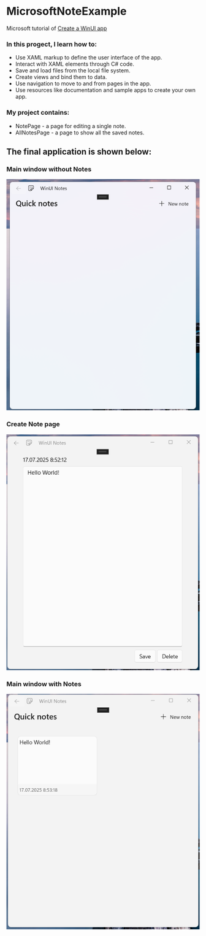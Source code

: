 # MicrosoftNoteExample

Microsoft tutorial of [Create a WinUI app](https://learn.microsoft.com/ru-ru/windows/apps/tutorials/winui-notes/)

### In this progect, I learn how to:

* Use XAML markup to define the user interface of the app.
* Interact with XAML elements through C# code.
* Save and load files from the local file system.
* Create views and bind them to data.
* Use navigation to move to and from pages in the app.
* Use resources like documentation and sample apps to create your own app.

### My project contains: 
* NotePage - a page for editing a single note.
* AllNotesPage - a page to show all the saved notes.

## The final application is shown below:

### Main window without Notes
![](MicrosoftNoteExample/Assets/MainPageWithoutNotes.png)

### Create Note page
![](MicrosoftNoteExample/Assets/NotePage.png)

### Main window with Notes
![](MicrosoftNoteExample/Assets/MainPageWidthNotes.png)
